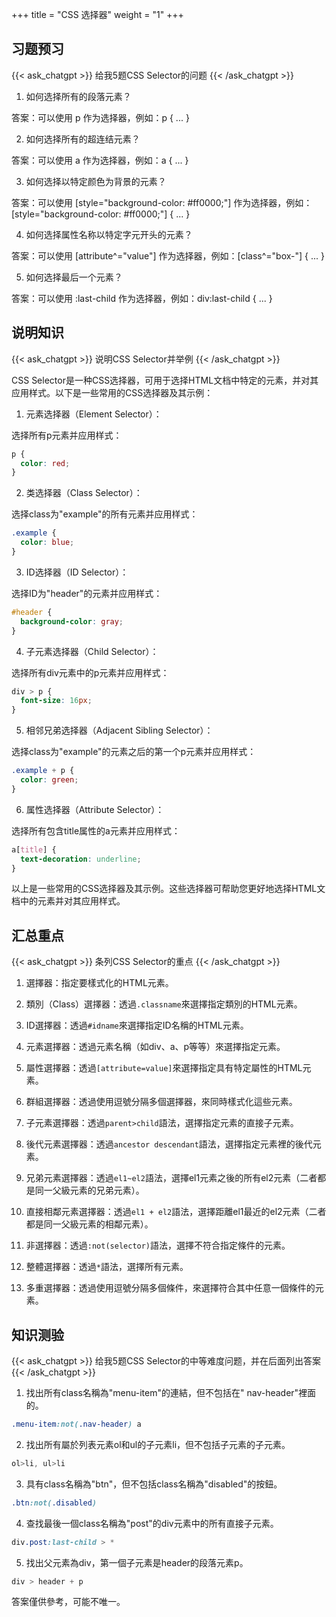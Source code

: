 +++
title = "CSS 选择器"
weight = "1"
+++
## 习题预习
{{< ask_chatgpt >}}
给我5题CSS Selector的问题
{{< /ask_chatgpt >}}



1. 如何选择所有的段落元素？

答案：可以使用 p 作为选择器，例如：p { ... }

2. 如何选择所有的超连结元素？

答案：可以使用 a 作为选择器，例如：a { ... }

3. 如何选择以特定颜色为背景的元素？

答案：可以使用 [style="background-color: #ff0000;"] 作为选择器，例如：[style="background-color: #ff0000;"] { ... }

4. 如何选择属性名称以特定字元开头的元素？

答案：可以使用 [attribute^="value"] 作为选择器，例如：[class^="box-"] { ... }

5. 如何选择最后一个元素？

答案：可以使用 :last-child 作为选择器，例如：div:last-child { ... }   

## 说明知识
{{< ask_chatgpt >}}
说明CSS Selector并举例
{{< /ask_chatgpt >}}



CSS Selector是一种CSS选择器，可用于选择HTML文档中特定的元素，并对其应用样式。以下是一些常用的CSS选择器及其示例：

1. 元素选择器（Element Selector）：

选择所有p元素并应用样式：

```CSS
p {
  color: red;
}
```

2. 类选择器（Class Selector）：

选择class为"example"的所有元素并应用样式：

```CSS
.example {
  color: blue;
}
```

3. ID选择器（ID Selector）：

选择ID为"header"的元素并应用样式：

```CSS
#header {
  background-color: gray;
}
```

4. 子元素选择器（Child Selector）：

选择所有div元素中的p元素并应用样式：

```CSS
div > p {
  font-size: 16px;
}
```

5. 相邻兄弟选择器（Adjacent Sibling Selector）：

选择class为"example"的元素之后的第一个p元素并应用样式：

```CSS
.example + p {
  color: green;
}
```

6. 属性选择器（Attribute Selector）：

选择所有包含title属性的a元素并应用样式：

```CSS
a[title] {
  text-decoration: underline;
}
```

以上是一些常用的CSS选择器及其示例。这些选择器可帮助您更好地选择HTML文档中的元素并对其应用样式。   

## 汇总重点
{{< ask_chatgpt >}}
条列CSS Selector的重点
{{< /ask_chatgpt >}}



1. 選擇器：指定要樣式化的HTML元素。

2. 類別（Class）選擇器：透過`.classname`來選擇指定類別的HTML元素。

3. ID選擇器：透過`#idname`來選擇指定ID名稱的HTML元素。

4. 元素選擇器：透過元素名稱（如div、a、p等等）來選擇指定元素。

5. 屬性選擇器：透過`[attribute=value]`來選擇指定具有特定屬性的HTML元素。

6. 群組選擇器：透過使用逗號分隔多個選擇器，來同時樣式化這些元素。

7. 子元素選擇器：透過`parent>child`語法，選擇指定元素的直接子元素。

8. 後代元素選擇器：透過`ancestor descendant`語法，選擇指定元素裡的後代元素。

9. 兄弟元素選擇器：透過`el1~el2`語法，選擇el1元素之後的所有el2元素（二者都是同一父級元素的兄弟元素）。

10. 直接相鄰元素選擇器：透過`el1 + el2`語法，選擇距離el1最近的el2元素（二者都是同一父級元素的相鄰元素）。

11. 非選擇器：透過`:not(selector)`語法，選擇不符合指定條件的元素。

12. 整體選擇器：透過`*`語法，選擇所有元素。

13. 多重選擇器：透過使用逗號分隔多個條件，來選擇符合其中任意一個條件的元素。   

## 知识测验
{{< ask_chatgpt >}}
给我5题CSS Selector的中等难度问题，并在后面列出答案
{{< /ask_chatgpt >}}



1. 找出所有class名稱為"menu-item"的連結，但不包括在"
nav-header"裡面的。
```css
.menu-item:not(.nav-header) a
```

2. 找出所有屬於列表元素ol和ul的子元素li，但不包括子元素的子元素。
```css
ol>li, ul>li
```

3. 具有class名稱為"btn"，但不包括class名稱為"disabled"的按鈕。
```css
.btn:not(.disabled)
```

4. 查找最後一個class名稱為"post"的div元素中的所有直接子元素。
```css
div.post:last-child > *
```

5. 找出父元素為div，第一個子元素是header的段落元素p。
```css
div > header + p
```

答案僅供參考，可能不唯一。   

